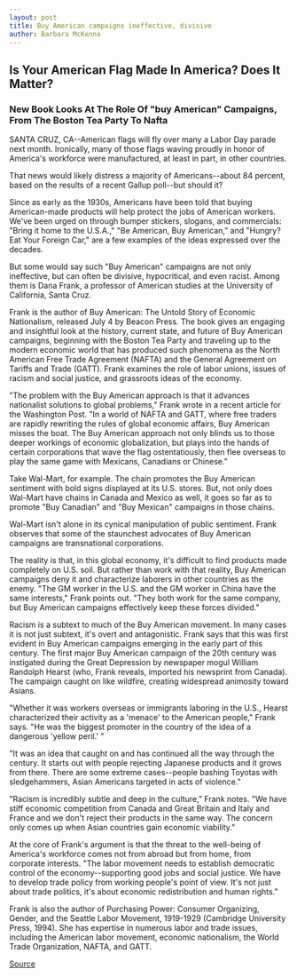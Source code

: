 ```yaml
---
layout: post
title: Buy American campaigns ineffective, divisive
author: Barbara McKenna
---
```


## Is Your American Flag Made In America? Does It Matter?

### New Book Looks At The Role Of "buy American" Campaigns, From The Boston Tea Party To Nafta

SANTA CRUZ, CA--American flags will fly over many a Labor Day parade next month. Ironically, many of those flags waving proudly in honor of America's workforce were manufactured, at least in part, in other countries.

That news would likely distress a majority of Americans--about 84 percent, based on the results of a recent Gallup poll--but should it?

Since as early as the 1930s, Americans have been told that buying American-made products will help protect the jobs of American workers. We've been urged on through bumper stickers, slogans, and commercials: "Bring it home to the U.S.A.," "Be American, Buy American," and "Hungry? Eat Your Foreign Car," are a few examples of the ideas expressed over the decades.

But some would say such "Buy American" campaigns are not only ineffective, but can often be divisive, hypocritical, and even racist. Among them is Dana Frank, a professor of American studies at the University of California, Santa Cruz.

Frank is the author of Buy American: The Untold Story of Economic Nationalism, released July 4 by Beacon Press. The book gives an engaging and insightful look at the history, current state, and future of Buy American campaigns, beginning with the Boston Tea Party and traveling up to the modern economic world that has produced such phenomena as the North American Free Trade Agreement (NAFTA) and the General Agreement on Tariffs and Trade (GATT). Frank examines the role of labor unions, issues of racism and social justice, and grassroots ideas of the economy.

"The problem with the Buy American approach is that it advances nationalist solutions to global problems," Frank wrote in a recent article for the Washington Post. "In a world of NAFTA and GATT, where free traders are rapidly rewriting the rules of global economic affairs, Buy American misses the boat. The Buy American approach not only blinds us to those deeper workings of economic globalization, but plays into the hands of certain corporations that wave the flag ostentatiously, then flee overseas to play the same game with Mexicans, Canadians or Chinese."

Take Wal-Mart, for example. The chain promotes the Buy American sentiment with bold signs displayed at its U.S. stores. But, not only does Wal-Mart have chains in Canada and Mexico as well, it goes so far as to promote "Buy Canadian" and "Buy Mexican" campaigns in those chains.

Wal-Mart isn't alone in its cynical manipulation of public sentiment. Frank observes that some of the staunchest advocates of Buy American campaigns are transnational corporations.

The reality is that, in this global economy, it's difficult to find products made completely on U.S. soil. But rather than work with that reality, Buy American campaigns deny it and characterize laborers in other countries as the enemy. "The GM worker in the U.S. and the GM worker in China have the same interests," Frank points out. "They both work for the same company, but Buy American campaigns effectively keep these forces divided."

Racism is a subtext to much of the Buy American movement. In many cases it is not just subtext, it's overt and antagonistic. Frank says that this was first evident in Buy American campaigns emerging in the early part of this century. The first major Buy American campaign of the 20th century was instigated during the Great Depression by newspaper mogul William Randolph Hearst (who, Frank reveals, imported his newsprint from Canada). The campaign caught on like wildfire, creating widespread animosity toward Asians.

"Whether it was workers overseas or immigrants laboring in the U.S., Hearst characterized their activity as a 'menace' to the American people," Frank says. "He was the biggest promoter in the country of the idea of a dangerous 'yellow peril.' "

"It was an idea that caught on and has continued all the way through the century. It starts out with people rejecting Japanese products and it grows from there. There are some extreme cases--people bashing Toyotas with sledgehammers, Asian Americans targeted in acts of violence."

"Racism is incredibly subtle and deep in the culture," Frank notes. "We have stiff economic competition from Canada and Great Britain and Italy and France and we don't reject their products in the same way. The concern only comes up when Asian countries gain economic viability."

At the core of Frank's argument is that the threat to the well-being of America's workforce comes not from abroad but from home, from corporate interests. "The labor movement needs to establish democratic control of the economy--supporting good jobs and social justice. We have to develop trade policy from working people's point of view. It's not just about trade politics, it's about economic redistribution and human rights."

Frank is also the author of Purchasing Power: Consumer Organizing, Gender, and the Seattle Labor Movement, 1919-1929 (Cambridge University Press, 1994). She has expertise in numerous labor and trade issues, including the American labor movement, economic nationalism, the World Trade Organization, NAFTA, and GATT.

[Source](http://www1.ucsc.edu/news_events/press_releases/archive/99-00/08-99/buy_american_campaigns.htm "Permalink to Buy American campaigns ineffective, divisive")